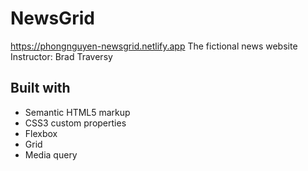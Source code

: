 # NewsGrid

https://phongnguyen-newsgrid.netlify.app
The fictional news website  
Instructor: Brad Traversy

## Built with

- Semantic HTML5 markup
- CSS3 custom properties
- Flexbox
- Grid
- Media query
